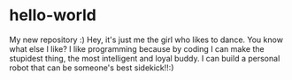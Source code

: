 # hello-world
My new repository :) 
Hey, it's just me the girl who likes to dance. You know what else I like? I like programming because by coding I can make the stupidest thing, the most intelligent and loyal buddy. I can build a personal robot that can be someone's best sidekick!!:)
